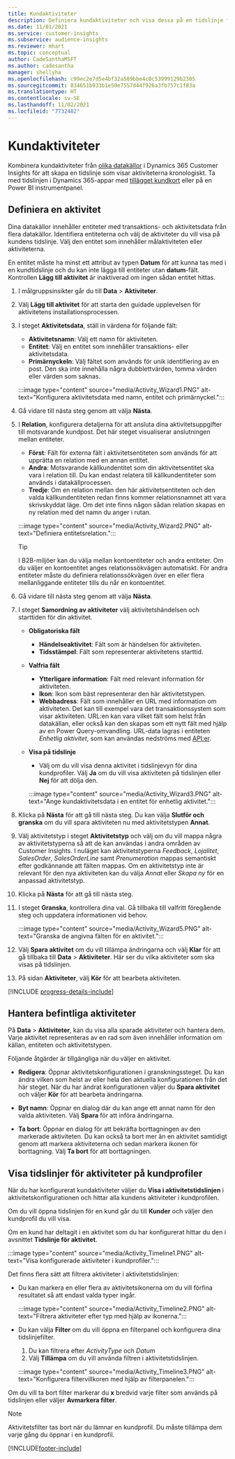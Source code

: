 ```yaml
---
title: Kundaktiviteter
description: Definiera kundaktiviteter och visa dessa på en tidslinje för kundprofiler.
ms.date: 11/01/2021
ms.service: customer-insights
ms.subservice: audience-insights
ms.reviewer: mhart
ms.topic: conceptual
author: CadeSanthaMSFT
ms.author: cadesantha
manager: shellyha
ms.openlocfilehash: c99ec2e7d5e4bf32a509bbe4c0c53999129b2305
ms.sourcegitcommit: 834651b933b1e50e7557d44f926a3fb757c1f83a
ms.translationtype: HT
ms.contentlocale: sv-SE
ms.lasthandoff: 11/02/2021
ms.locfileid: "7732482"
---
```

# <a name="customer-activities"></a>Kundaktiviteter

Kombinera kundaktiviteter från [olika datakällor](data-sources.md) i Dynamics 365 Customer Insights för att skapa en tidslinje som visar aktiviteterna kronologiskt. Ta med tidslinjen i Dynamics 365-appar med [tillägget kundkort](customer-card-add-in.md) eller på en Power BI instrumentpanel.

## <a name="define-an-activity"></a>Definiera en aktivitet

Dina datakällor innehåller entiteter med transaktions- och aktivitetsdata från flera datakällor. Identifiera entiteterna och välj de aktiviteter du vill visa på kundens tidslinje. Välj den entitet som innehåller målaktiviteten eller aktiviteterna.

En entitet måste ha minst ett attribut av typen **Datum** för att kunna tas med i en kundtidslinje och du kan inte lägga till entiteter utan **datum**-fält. Kontrollen **Lägg till aktivitet** är inaktiverad om ingen sådan entitet hittas.

1. I målgruppsinsikter går du till **Data** > **Aktiviteter**.

1. Välj **Lägg till aktivitet** för att starta den guidade upplevelsen för aktivitetens installationsprocessen.

1. I steget **Aktivitetsdata**, ställ in värdena för följande fält:

   - **Aktivitetsnamn**: Välj ett namn för aktiviteten.
   - **Entitet**: Välj en entitet som innehåller transaktions- eller aktivitetsdata.
   - **Primärnyckeln**: Välj fältet som används för unik identifiering av en post. Den ska inte innehålla några dubblettvärden, tomma värden eller värden som saknas.

   :::image type="content" source="media/Activity_Wizard1.PNG" alt-text="Konfigurera aktivitetsdata med namn, entitet och primärnyckel.":::

1. Gå vidare till nästa steg genom att välja **Nästa**.

1. I **Relation**, konfigurera detaljerna för att ansluta dina aktivitetsuppgifter till motsvarande kundpost. Det här steget visualiserar anslutningen mellan entiteter.  

   - **Först**: Fält för externa fält i aktivitetsentiteten som används för att upprätta en relation med en annan entitet.
   - **Andra**: Motsvarande källkundentitet som din aktivitetsentitet ska vara i relation till. Du kan endast relatera till källkundentiteter som används i datakällprocessen.
   - **Tredje**: Om en relation mellan den här aktivitetsentiteten och den valda källkundentiteten redan finns kommer relationsnamnet att vara skrivskyddat läge. Om det inte finns någon sådan relation skapas en ny relation med det namn du anger i rutan.

   :::image type="content" source="media/Activity_Wizard2.PNG" alt-text="Definiera entitetsrelation.":::

   > [!TIP]
   > I B2B-miljöer kan du välja mellan kontoentiteter och andra entiteter. Om du väljer en kontoentitet anges relationssökvägen automatiskt. För andra entiteter måste du definiera relationssökvägen över en eller flera mellanliggande entiteter tills du når en kontoentitet.

1. Gå vidare till nästa steg genom att välja **Nästa**. 

1. I steget **Samordning av aktiviteter** välj aktivitetshändelsen och starttiden för din aktivitet. 
   - **Obligatoriska fält**
      - **Händelseaktivitet**: Fält som är händelsen för aktiviteten.
      - **Tidsstämpel**: Fält som representerar aktivitetens starttid.

   - **Valfria fält**
      - **Ytterligare information**: Fält med relevant information för aktiviteten.
      - **Ikon**: Ikon som bäst representerar den här aktivitetstypen.
      - **Webbadress**: Fält som innehåller en URL med information om aktiviteten. Det kan till exempel vara det transaktionssystem som visar aktiviteten. URL:en kan vara vilket fält som helst från datakällan, eller också kan den skapas som ett nytt fält med hjälp av en Power Query-omvandling. URL-data lagras i entiteten *Enhetlig aktivitet*, som kan användas nedströms med [API:er](apis.md). 

   - **Visa på tidslinje**
      - Välj om du vill visa denna aktivitet i tidslinjevyn för dina kundprofiler. Välj **Ja** om du vill visa aktiviteten på tidslinjen eller **Nej** för att dölja den.

      :::image type="content" source="media/Activity_Wizard3.PNG" alt-text="Ange kundaktivitetsdata i en entitet för enhetlig aktivitet.":::

1. Klicka på **Nästa** för att gå till nästa steg. Du kan välja **Slutför och granska** om du vill spara aktiviteten nu med aktivitetstypen **Annat**. 

1. Välj aktivitetstyp i steget **Aktivitetstyp** och välj om du vill mappa några av aktivitetstyperna så att de kan användas i andra områden av Customer Insights. I nuläget kan aktivitetstyperna *Feedback*, *Lojalitet*, *SalesOrder*, *SalesOrderLine* samt *Prenumeration* mappas semantiskt efter godkännande att fälten mappas. Om en aktivitetstyp inte är relevant för den nya aktiviteten kan du välja *Annat* eller *Skapa ny* för en anpassad aktivitetstyp.

1. Klicka på **Nästa** för att gå till nästa steg. 

1. I steget **Granska**, kontrollera dina val. Gå tillbaka till valfritt föregående steg och uppdatera informationen vid behov.

   :::image type="content" source="media/Activity_Wizard5.PNG" alt-text="Granska de angivna fälten för en aktivitet.":::
   
1. Välj **Spara aktivitet** om du vill tillämpa ändringarna och välj **Klar** för att gå tillbaka till **Data**  > **Aktiviteter**. Här ser du vilka aktiviteter som ska visas på tidslinjen. 

1. På sidan **Aktiviteter**, välj **Kör** för att bearbeta aktiviteten. 

[!INCLUDE [progress-details-include](../includes/progress-details-pane.md)]

## <a name="manage-existing-activities"></a>Hantera befintliga aktiviteter

På **Data** > **Aktiviteter**, kan du visa alla sparade aktiviteter och hantera dem. Varje aktivitet representeras av en rad som även innehåller information om källan, entiteten och aktivitetstypen.

Följande åtgärder är tillgängliga när du väljer en aktivitet. 

- **Redigera**: Öppnar aktivitetskonfigurationen i granskningssteget. Du kan ändra vilken som helst av eller hela den aktuella konfigurationen från det här steget. När du har ändrat konfigurationen väljer du **Spara aktivitet** och väljer **Kör** för att bearbeta ändringarna.

- **Byt namn**: Öppnar en dialog där du kan ange ett annat namn för den valda aktiviteten. Välj **Spara** för att införa ändringarna.

- **Ta bort**: Öppnar en dialog för att bekräfta borttagningen av den markerade aktiviteten. Du kan också ta bort mer än en aktivitet samtidigt genom att markera aktiviteterna och sedan markera ikonen för borttagning. Välj **Ta bort** för att borttagningen.

## <a name="view-activity-timelines-on-customer-profiles"></a>Visa tidslinjer för aktiviteter på kundprofiler

När du har konfigurerat kundaktiviteter väljer du **Visa i aktivitetstidslinjen** i aktivitetskonfigurationen och hittar alla kundens aktiviteter i kundprofilen.

Om du vill öppna tidslinjen för en kund går du till **Kunder** och väljer den kundprofil du vill visa.

Om en kund har deltagit i en aktivitet som du har konfigurerat hittar du den i avsnittet **Tidslinje för aktivitet**.

:::image type="content" source="media/Activity_Timeline1.PNG" alt-text="Visa konfigurerade aktiviteter i kundprofiler.":::

Det finns flera sätt att filtrera aktiviteter i aktivitetstidslinjen:

- Du kan markera en eller flera av aktivitetsikonerna om du vill förfina resultatet så att endast valda typer ingår.

  :::image type="content" source="media/Activity_Timeline2.PNG" alt-text="Filtrera aktiviteter efter typ med hjälp av ikonerna.":::

- Du kan välja **Filter** om du vill öppna en filterpanel och konfigurera dina tidslinjefilter.

   1. Du kan filtrera efter *ActivityType* och *Datum*
   1. Välj **Tillämpa** om du vill använda filtren i aktivitetstidslinjen.

   :::image type="content" source="media/Activity_Timeline3.PNG" alt-text="Konfigurera filtervillkoren med hjälp av filterpanelen.":::

Om du vill ta bort filter markerar du **x** bredvid varje filter som används på tidslinjen eller väljer **Avmarkera filter**.


> [!NOTE]
> Aktivitetsfilter tas bort när du lämnar en kundprofil. Du måste tillämpa dem varje gång du öppnar i en kundprofil.

[!INCLUDE[footer-include](../includes/footer-banner.md)]
